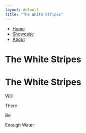 ```yaml
---
layout: default
title: "The White Stripes"
---
```


<div class="intro">
    <p id="intro-text"></p>
</div>

<div class="index-container">
    <div class="left">
    </div>
    <div class="middle">
        <div class="main-nav">
            <ul class="nav" id="anchor-link">
                <li><a class="custom-underline" href="#">Home</a></li>
                <li><a class="custom-underline" href="#">Showcase</a></li>
                <li><a class="custom-underline" href="#">About</a></li>
            </ul>
            <h1 class="title-horizontal">The White Stripes</h1>
        </div>
    </div>
    <div class="right">
        <h1 class="title-vertical">The White Stripes</h1>
        <p class="quote">
            <span class="quote-wrapper">
                <span class="letters">Will</span>
            </span>
        </p>
        <p class="quote">
            <span class="quote-wrapper">
                <span class="letters">There</span>
            </span>
        </p>
        <p class="quote">
            <span class="quote-wrapper">
                <span class="letters">Be</span>
            </span>
        </p>
        <p class="quote">
            <span class="quote-wrapper">
                <span class="letters">Enough Water</span>
            </span>
        </p>
    </div>
</div>

<script src="assets/javascript/introText.js"></script>
<script src="assets/javascript/anchor.js"></script>
<script src="assets/javascript/introTextAnimation.js"></script>